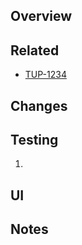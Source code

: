 ## Overview

## Related

- [TUP-1234](https://jira.tacc.utexas.edu/browse/TUP-1234)

## Changes

## Testing

1.

## UI

## Notes
